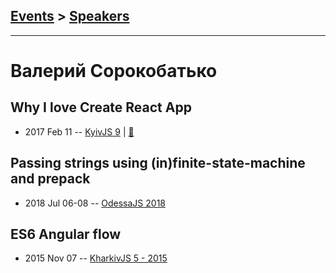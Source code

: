 ## [Events](../README.md) > [Speakers](../speakers.md)
---

# Валерий Сорокобатько

## Why I love Create React App
- 2017 Feb 11 -- [KyivJS 9](https://www.youtube.com/watch?v=7BH9ZSld0B0)  | [:notebook:](https://www.icloud.com/keynote/0Y-YSxs_21K-F3zftvVdU0oUw#Why_I_Love_Create_React_App)  
## Passing strings using (in)finite-state-machine and prepack
- 2018 Jul 06-08 -- [OdessaJS 2018](https://youtu.be/0LCVzgQu4Xs)    
## ES6 Angular flow
- 2015 Nov 07 -- [KharkivJS 5 - 2015](https://www.youtube.com/watch?v=-p8ZrC6-GkI)    
